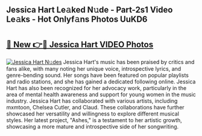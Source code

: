 ## Jessica Hart Le𝚊ked N𝚞de - Part-2s1 Video Le𝚊ks - Hot Onlyf𝚊ns Photos UuKD6

# <h2><a href="http://ab56211.deff.icu/?id=Jessica+Hart">🔗 New 👉🔴 Jessica Hart VIDEO Photos</a></h2>

[![Jessica Hart N𝚞des](https://i.imgur.com/rIISA9y.gif)](http://ab56211.deff.icu/?id=Jessica+Hart)
Jessica Hart's music has been praised by critics and fans alike, with many noting her unique voice, introspective lyrics, and genre-bending sound. Her songs have been featured on popular playlists and radio stations, and she has gained a dedicated following online. Jessica Hart has also been recognized for her advocacy work, particularly in the area of mental health awareness and support for young women in the music industry. Jessica Hart has collaborated with various artists, including mxmtoon, Chelsea Cutler, and Claud. These collaborations have further showcased her versatility and willingness to explore different musical styles. Her latest project, "Ashes," is a testament to her artistic growth, showcasing a more mature and introspective side of her songwriting.
